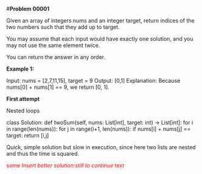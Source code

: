 #**Problem 00001**

Given an array of integers nums and an integer target, return indices of the two numbers such that they add up to target.

You may assume that each input would have exactly one solution, and you may not use the same element twice.

You can return the answer in any order.

**Example 1:**

Input: nums = [2,7,11,15], target = 9
Output: [0,1]
Explanation: Because nums[0] + nums[1] == 9, we return [0, 1].


**First attempt**

Nested loops

class Solution:
    def twoSum(self, nums: List[int], target: int) -> List[int]:
            for i in range(len(nums)):
                 for j in range(i+1, len(nums)):
                    if nums[i] + nums[j] == target:
                        return [i,j]
 
 Quick, simple solution but slow in execution, since here two lists are nested and thus the time is squared.
 
 <span style="color:red">some *Insert better solution:still to continue* text</span>
